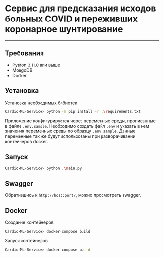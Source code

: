 # Сервис для предсказания исходов больных COVID и переживших коронарное шунтирование

------------

## Требования

- Python 3.11.0 или выше
- MongoDB
- Docker

## Установка

Установка необходимых бибиотек
```bash
Cardio-ML-Service> python -m pip install -r .\requirements.txt
```
Приложение конфигурируется через переменные среды, прописанные в файле `.env.sample`. Необходимо создать файл `.env` и указать в нем значения переменных среды по образцу `.env.sample`. Данные переменные так же будут использованы при разворачивании контейнеров docker.

## Запуск

```bash
Cardio-ML-Service> python .\main.py
```

## Swagger
Обратившись к `http://host:port/`, можно просмотреть swagger.

## Docker
Создание контейнеров
```bash
Cardio-ML-Service> docker-compose build
```
Запуск контейнеров
```bash
Cardio-ML-Service> docker-compose up -d
```
